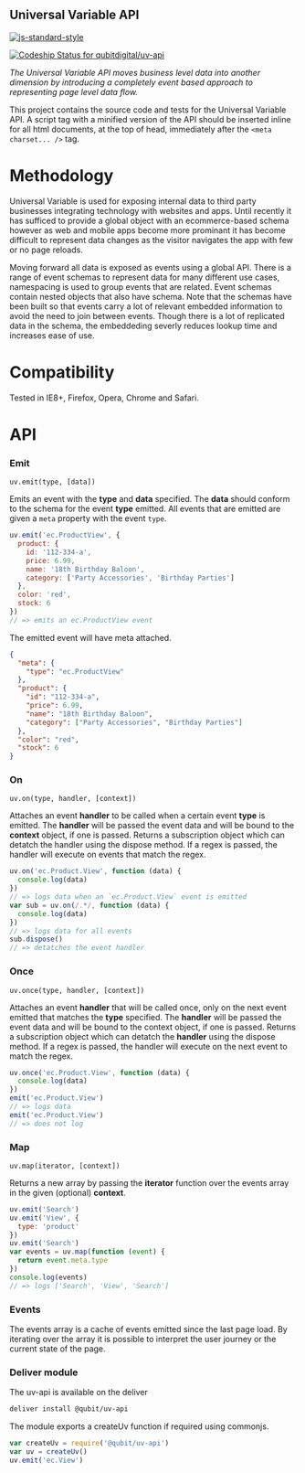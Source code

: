 Universal Variable API
----------------------

[![js-standard-style](https://cdn.rawgit.com/feross/standard/master/badge.svg)](https://github.com/feross/standard)

[ ![Codeship Status for qubitdigital/uv-api](https://codeship.com/projects/f8884a40-8ad8-0132-dedc-76c1126cf0b3/status?branch=master)](https://codeship.com/projects/60163)



_The Universal Variable API moves business level data into another dimension by introducing a completely event based approach to representing page level data flow._

This project contains the source code and tests for the Universal Variable API. A script tag with a minified version of the API should be inserted inline for all html documents, at the top of head, immediately after the `<meta charset... />` tag.

Methodology
===========

Universal Variable is used for exposing internal data to third party businesses integrating technology with websites and apps. Until recently it has sufficed to provide a global object with an ecommerce-based schema however as web and mobile apps become more prominant it has become difficult to represent data changes as the visitor navigates the app with few or no page reloads.


Moving forward all data is exposed as events using a global API. There is a range of event schemas to represent data for many different use cases, namespacing is used to group events that are related. Event schemas contain nested objects that also have schema. Note that the schemas have been built so that events carry a lot of relevant embedded information to avoid the need to join between events. Though there is a lot of replicated data in the schema, the embeddeding severly reduces lookup time and increases ease of use.

Compatibility
=============

Tested in IE8+, Firefox, Opera, Chrome and Safari.

API
===

### Emit

`uv.emit(type, [data])`

Emits an event with the __type__ and __data__ specified. The __data__ should conform to the schema for the event __type__ emitted. All events that are emitted are given a `meta` property with the event `type`.

```javascript
uv.emit('ec.ProductView', {
  product: {
    id: '112-334-a',
    price: 6.99,
    name: '18th Birthday Baloon',
    category: ['Party Accessories', 'Birthday Parties']
  },
  color: 'red',
  stock: 6
})
// => emits an ec.ProductView event
```

The emitted event will have meta attached.

```json
{
  "meta": {
    "type": "ec.ProductView"
  },
  "product": {
    "id": "112-334-a",
    "price": 6.99,
    "name": "18th Birthday Baloon",
    "category": ["Party Accessories", "Birthday Parties"]
  },
  "color": "red",
  "stock": 6
}
```


### On

`uv.on(type, handler, [context])`

Attaches an event __handler__ to be called when a certain event __type__ is emitted. The __handler__ will be passed the event data and will be bound to the __context__ object, if one is passed. Returns a subscription object which can detatch the handler using the dispose method. If a regex is passed, the handler will execute on events that match the regex.

```javascript
uv.on('ec.Product.View', function (data) {
  console.log(data)
})
// => logs data when an `ec.Product.View` event is emitted
var sub = uv.on(/.*/, function (data) {
  console.log(data)
})
// => logs data for all events
sub.dispose()
// => detatches the event handler
```


### Once

`uv.once(type, handler, [context])`

Attaches an event __handler__ that will be called once, only on the next event emitted that matches the __type__ specified. The __handler__ will be passed the event data and will be bound to the context object, if one is passed. Returns a subscription object which can detatch the __handler__ using the dispose method. If a regex is passed, the handler will execute on the next event to match the regex.


```javascript
uv.once('ec.Product.View', function (data) {
  console.log(data)
})
emit('ec.Product.View')
// => logs data
emit('ec.Product.View')
// => does not log
```

### Map

`uv.map(iterator, [context])`

Returns a new array by passing the __iterator__ function over the events array in the given (optional) __context__.


```javascript
uv.emit('Search')
uv.emit('View', {
  type: 'product'
})
uv.emit('Search')
var events = uv.map(function (event) {
  return event.meta.type
})
console.log(events)
// => logs ['Search', 'View', 'Search']
```


### Events

The events array is a cache of events emitted since the last page load. By iterating over the array it is possible to interpret the user journey or the current state of the page.

### Deliver module

The uv-api is available on the deliver

```bash
deliver install @qubit/uv-api
```

The module exports a createUv function if required using commonjs.

```js
var createUv = require('@qubit/uv-api')
var uv = createUv()
uv.emit('ec.View')
```
